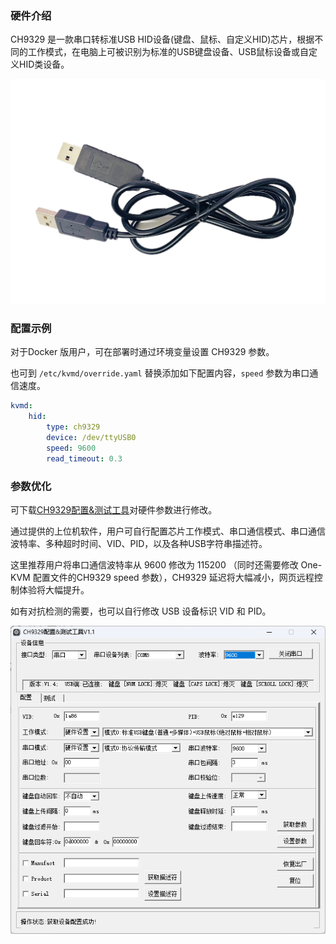 ### 硬件介绍

CH9329 是一款串口转标准USB HID设备(键盘、鼠标、自定义HID)芯片，根据不同的工作模式，在电脑上可被识别为标准的USB键盘设备、USB鼠标设备或自定义HID类设备。

![image-20240812203814747](../img/image-20240812203814747.png)

### 配置示例

对于Docker 版用户，可在部署时通过环境变量设置 CH9329 参数。

也可到 `/etc/kvmd/override.yaml` 替换添加如下配置内容，`speed` 参数为串口通信速度。

```yaml
kvmd:
    hid:
        type: ch9329
        device: /dev/ttyUSB0
        speed: 9600
        read_timeout: 0.3
```

### 参数优化

可下载[CH9329配置&测试工具](https://www.wch.cn/downloads/CH9329EVT_ZIP.html)对硬件参数进行修改。

通过提供的上位机软件，用户可自行配置芯片工作模式、串口通信模式、串口通信波特率、多种超时时间、VID、PID，以及各种USB字符串描述符。

这里推荐用户将串口通信波特率从 9600 修改为 115200 （同时还需要修改 One-KVM 配置文件的CH9329 speed 参数），CH9329 延迟将大幅减小，网页远程控制体验将大幅提升。

如有对抗检测的需要，也可以自行修改 USB 设备标识 VID 和 PID。

![CH9329Test_CfgTool](../img/image-202422131332.png)

